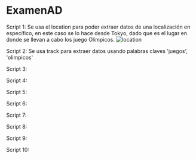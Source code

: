 # ExamenAD

Script 1: Se usa el location para poder extraer datos de una localización en específico, en este caso se lo hace desde Tokyo, dado que es el lugar en donde se llevan a cabo los juego Olimpicos.
![location](https://user-images.githubusercontent.com/58042215/127719565-897119f9-1045-482e-9c99-f85411b09c77.PNG)

Script 2: Se usa track para extraer datos usando palabras claves 'juegos', 'olimpicos'


Script 3:

Script 4:

Script 5:

Script 6:

Script 7:

Script 8:

Script 9:

Script 10:


